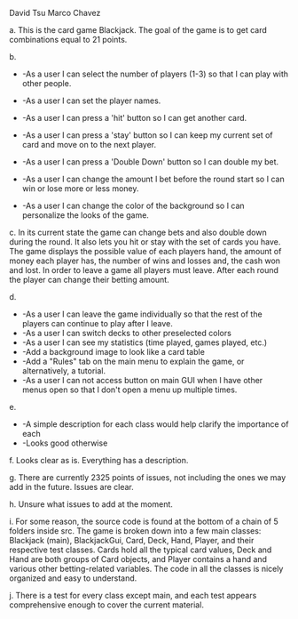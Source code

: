 David Tsu
Marco Chavez

a. This is the card game Blackjack. The goal of the game is to get card combinations equal to 21 points.

b. 

*    -As a user I can select the number of players (1-3) so that I can play with other people.

*    -As a user I can set the player names.
*    -As a user I can press a 'hit' button so I can get another card.
*    -As a user I can press a 'stay' button so I can keep my current set of card and move on to the next player.
*    -As a user I can press a 'Double Down' button so I can double my bet.
*    -As a user I can change the amount I bet before the round start so I can win or lose more or less money.
*    -As a user I can change the color of the background so I can personalize the looks of the game.

c.    In its current state the game can change bets and also double down during the round. It also lets you hit or stay with the set of cards you have. The game displays the possible value of each players hand, the amount of money each player has, the number of wins and losses and, the cash won and lost. In order to leave a game all players must leave. After each round the player can change their betting amount.

d. 

*   -As a user I can leave the game individually so that the rest of the players can continue to play after I leave.
*   -As a user I can switch decks to other preselected colors
*   -As a user I can see my statistics (time played, games played, etc.)
*   -Add a background image to look like a card table
*   -Add a "Rules" tab on the main menu to explain the game, or alternatively, a tutorial.
*   -As a user I can not access button on main GUI when I have other menus open so that I don't open a menu up multiple times.

e.

*   -A simple description for each class would help clarify the importance of each
*   -Looks good otherwise

f.    Looks clear as is. Everything has a description.

g.    There are currently 2325 points of issues, not including the ones we may add in the future. Issues are clear.

h.    Unsure what issues to add at the moment.

i.    For some reason, the source code is found at the bottom of a chain of 5 folders inside src. The game is broken down into a few main classes: Blackjack (main), BlackjackGui, Card, Deck, Hand, Player, and their respective test classes. Cards hold all the typical card values, Deck and Hand are both groups of Card objects, and Player contains a hand and various other betting-related variables. The code in all the classes is nicely organized and easy to understand.

j.    There is a test for every class except main, and each test appears comprehensive enough to cover the current material.
